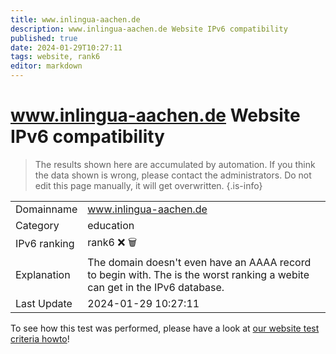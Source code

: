```yaml
---
title: www.inlingua-aachen.de
description: www.inlingua-aachen.de Website IPv6 compatibility
published: true
date: 2024-01-29T10:27:11
tags: website, rank6
editor: markdown
---
```


# www.inlingua-aachen.de Website IPv6 compatibility

> The results shown here are accumulated by automation. If you think the data shown is wrong, please contact the administrators. 
> Do not edit this page manually, it will get overwritten.
{.is-info}


|   |   |
| - | - |
| Domainname | www.inlingua-aachen.de
| Category | education |
| IPv6 ranking | rank6 :x: :wastebasket: |
| Explanation | The domain doesn't even have an AAAA record to begin with. The is the worst ranking a webite can get in the IPv6 database. |
| Last Update | 2024-01-29 10:27:11 |

To see how this test was performed, please have a look at [our website test criteria howto](/howto/testcriteria/website)!

